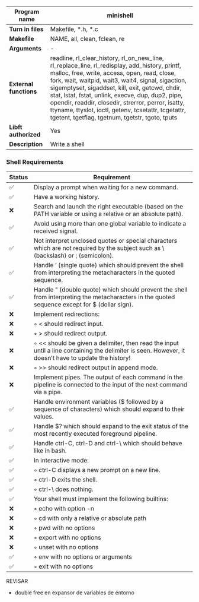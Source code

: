 | **Program name** | minishell |
|------------------|-----------|
| **Turn in files**| Makefile, *.h, *.c |
| **Makefile**     | NAME, all, clean, fclean, re |
| **Arguments**    | - |
| **External functions** | readline, rl_clear_history, rl_on_new_line, rl_replace_line, rl_redisplay, add_history, printf, malloc, free, write, access, open, read, close, fork, wait, waitpid, wait3, wait4, signal, sigaction, sigemptyset, sigaddset, kill, exit, getcwd, chdir, stat, lstat, fstat, unlink, execve, dup, dup2, pipe, opendir, readdir, closedir, strerror, perror, isatty, ttyname, ttyslot, ioctl, getenv, tcsetattr, tcgetattr, tgetent, tgetflag, tgetnum, tgetstr, tgoto, tputs |
| **Libft authorized** | Yes |
| **Description**  | Write a shell |


### Shell Requirements

| Status | Requirement |
|--------|-------------|
| ✅ | Display a prompt when waiting for a new command. |
| ✅ | Have a working history. |
| ❌ | Search and launch the right executable (based on the PATH variable or using a relative or an absolute path). |
| ✅ | Avoid using more than one global variable to indicate a received signal. |
| ✅ | Not interpret unclosed quotes or special characters which are not required by the subject such as \ (backslash) or ; (semicolon). |
| ✅ | Handle ’ (single quote) which should prevent the shell from interpreting the metacharacters in the quoted sequence. |
| ✅ | Handle " (double quote) which should prevent the shell from interpreting the metacharacters in the quoted sequence except for $ (dollar sign). |
| ❌ | Implement redirections: |
| ❌ | ◦ < should redirect input. |
| ❌ | ◦ > should redirect output. |
| ❌ | ◦ << should be given a delimiter, then read the input until a line containing the delimiter is seen. However, it doesn’t have to update the history! |
| ❌ | ◦ >> should redirect output in append mode. |
| ❌ | Implement pipes. The output of each command in the pipeline is connected to the input of the next command via a pipe. |
| ✅ | Handle environment variables ($ followed by a sequence of characters) which should expand to their values. |
| ✅ | Handle $? which should expand to the exit status of the most recently executed foreground pipeline. |
| ✅ | Handle ctrl-C, ctrl-D and ctrl-\ which should behave like in bash. |
| ✅ | In interactive mode: |
| ✅ | ◦ ctrl-C displays a new prompt on a new line. |
| ✅ | ◦ ctrl-D exits the shell. |
| ✅ | ◦ ctrl-\ does nothing. |
| ✅ | Your shell must implement the following builtins: |
| ❌ | ◦ echo with option -n |
| ❌ | ◦ cd with only a relative or absolute path |
| ❌ | ◦ pwd with no options |
| ❌ | ◦ export with no options |
| ❌ | ◦ unset with no options |
| ✅ | ◦ env with no options or arguments |
| ✅ | ◦ exit with no options |


REVISAR
* double free en expansor de variables de entorno